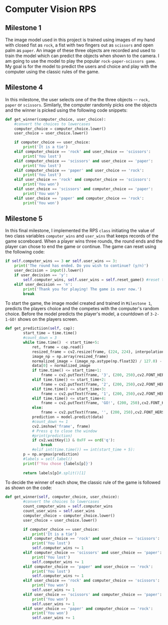 # Computer Vision RPS

## Milestone 1
The image model used in this project is trained using images of my hand with closed fist as ```rock```, a fist with two fingers out as ```scissors``` and open palm as ```paper```. An image of these three objects are recorded and used to train the model which can predict the objects when shown to the camera. I am going to use the model to play the popular ```rock-paper-scissors game```. My goal is for the model to predict the users and choice and play with the computer using the classic rules of the game.

## Milestone 4
In this milestone, the user selects one of the the three objects -- ```rock, paper``` or ```scissors```. Similarly, the computer randomly picks one the objects and the winner is picked using the following code snippets:

```python
def get_winner(computer_choice, user_choice):
    #convert the choices to lowercases
    computer_choice = computer_choice.lower()
    user_choice = user_choice.lower()

    if computer_choice == user_choice:
        print('It is a tie')
    elif computer_choice == 'rock' and user_choice == 'scissors':
        print('You lost')
    elif computer_choice == 'scissors' and user_choice == 'paper':
        print('You lost')
    elif computer_choice == 'paper' and user_choice == 'rock':
        print('You lost')
    elif user_choice == 'rock' and computer_choice == 'scissors':
        print('You won')
    elif user_choice == 'scissors' and computer_choice == 'paper':
        print('You won')
    elif user_choice == 'paper' and computer_choice == 'rock':
        print('You won')
```

## Milestone 5
In this final milestone, I implemented the RPS ```class``` initiating the value of two class variables ```computer_wins``` and ```user_wins``` that keeps records of the game scoreboard. When a player wins three rounds, the round ends and the player can chose to end the game or continue. The game can reset using the following code:

```python
if self.computer_wins == 3 or self.user_wins == 3:
    print('The round has ended. Do you wish to continue? (y/n)')
    user_decision = input().lower()
    if user_decision == 'y':
        self.computer_wins, self.user_wins = self.reset_game() #reset the scoreboard
    elif user_decision == 'n':
        print('Thank you for playing! The game is over now.')
        break
```

To start the game, the image model created and trained in ```Milestone 1```, predicts the players choice and the competes with the computer's random choice. Before the model predicts the player's model, a countdown of ```3-2-1-GO!``` shows on the players screen. 

```python
def get_predictiion(self, cap):
        start_time = time.time()
        #count_down = 3
        while time.time()  < start_time+5: 
            ret, frame = cap.read()
            resized_frame = cv2.resize(frame, (224, 224), interpolation = cv2.INTER_AREA)
            image_np = np.array(resized_frame)
            normalized_image = (image_np.astype(np.float32) / 127.0) - 1 # Normalize the image
            data[0] = normalized_image
            if time.time() <= start_time+1:
                frame = cv2.putText(frame, '3', (200, 250),cv2.FONT_HERSHEY_DUPLEX,5,(256,0,0))
            elif time.time() <= start_time+2:
                frame = cv2.putText(frame, '2', (200, 250),cv2.FONT_HERSHEY_DUPLEX,5,(256,0,0))
            elif time.time() <= start_time+3:
                frame = cv2.putText(frame, '1', (200, 250),cv2.FONT_HERSHEY_DUPLEX,5,(256,0,0))
            elif time.time() <= start_time+4:
                frame = cv2.putText(frame, 'GO!', (200, 250),cv2.FONT_HERSHEY_DUPLEX,5,(256,0,0))
            else:
                frame = cv2.putText(frame, '', (200, 250),cv2.FONT_HERSHEY_DUPLEX,5,(256,0,0))
            prediction = model.predict(data)
            #count_down += 1
            cv2.imshow('frame', frame)
            # Press q to close the window
            #print(prediction)
            if cv2.waitKey(1) & 0xFF == ord('q'):
                break
            #elif int(time.time()) == int(start_time + 5):
        p = np.argmax(prediction)
        #labels = self.label()
        print(f'You chose {labels[p]}')
        
        return labels[p]#.split()[1]
```

To decide the winner of each show, the classic rule of the game is followed as shown on the code:

```python
def get_winner(self, computer_choice, user_choice):
        #convert the choices to lowercases
        count_computer_wins = self.computer_wins
        count_user_wins = self.user_wins
        computer_choice = computer_choice.lower()
        user_choice = user_choice.lower()

        if computer_choice == user_choice:
            print('It is a tie')
        elif computer_choice == 'rock' and user_choice == 'scissors':
            print('You lost')
            self.computer_wins += 1
        elif computer_choice == 'scissors' and user_choice == 'paper':
            print('You lost')
            self.computer_wins += 1
        elif computer_choice == 'paper' and user_choice == 'rock':
            print('You lost')
            self.computer_wins += 1
        elif user_choice == 'rock' and computer_choice == 'scissors':
            print('You won')
            self.user_wins += 1
        elif user_choice == 'scissors' and computer_choice == 'paper':
            print('You won')
            self.user_wins += 1
        elif user_choice == 'paper' and computer_choice == 'rock':
            print('You won')
            self.user_wins += 1
```